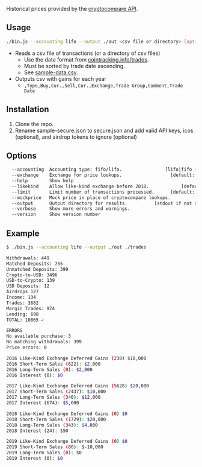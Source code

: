 Historical prices provided by the [cryptocompare API](https://min-api.cryptocompare.com/documentation?key=Historical&cat=dataPriceHistorical).

## Usage

```sh
./bin.js --accounting lifo --output ./out <csv file or directory> [options]
```

- Reads a csv file of transactions (or a directory of csv files)
  - Use the data format from [cointracking.info/trades](https://cointracking.info/trades.php).
  - Must be sorted by trade date ascending.
  - See [sample-data.csv](https://github.com/raineorshine/cost-basis-filler/blob/master/sample-data.csv).
- Outputs csv with gains for each year
  - `,Type,Buy,Cur.,Sell,Cur.,Exchange,Trade Group,Comment,Trade Date`

## Installation

1. Clone the repo.
2. Rename sample-secure.json to secure.json and add valid API keys, icos (optional), and airdrop tokens to ignore (optional)

## Options

```sh
  --accounting  Accounting type: fifo/lifo.                [lifo|fifo (default)]
  --exchange    Exchange for price lookups.                  [default: "cccagg"]
  --help        Show help                                              [boolean]
  --likekind    Allow like-kind exchange before 2018.            [default: true]
  --limit       Limit number of transactions processed.      [default: Infinity]
  --mockprice   Mock price in place of cryptocompare lookups.
  --output      Output directory for results.          [stdout if not specified]
  --verbose     Show more errors and warnings.
  --version     Show version number                                    [boolean]
```

## Example

```sh
$ ./bin.js --accounting lifo --output ./out ./trades

Withdrawals: 449
Matched Deposits: 755
Unmatched Deposits: 399
Crypto-to-USD: 3496
USD-to-Crypto: 139
USD Deposits: 12
Airdrops 127
Income: 134
Trades: 3682
Margin Trades: 974
Lending: 698
TOTAL: 10865 ✓

ERRORS
No available purchase: 3
No matching withdrawals: 399
Price errors: 0

2016 Like-Kind Exchange Deferred Gains (238) $10,000
2016 Short-Term Sales (622): $2,000
2016 Long-Term Sales (0): $2,000
2016 Interest (0): $0

2017 Like-Kind Exchange Deferred Gains (5628) $20,000
2017 Short-Term Sales (2437): $10,000
2017 Long-Term Sales (340): $12,000
2017 Interest (674): $5,000

2018 Like-Kind Exchange Deferred Gains (0) $0
2018 Short-Term Sales (1729): $20,000
2018 Long-Term Sales (343): $4,000
2018 Interest (24): $50

2019 Like-Kind Exchange Deferred Gains (0) $0
2019 Short-Term Sales (80): $-10,000
2019 Long-Term Sales (0): $0
2019 Interest (0): $0
```
